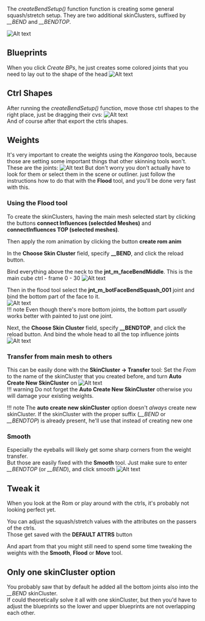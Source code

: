 
The *createBendSetup()* function function is creating some general squash/stretch setup. They are two additional skinClusters, suffixed by *__BEND* and *__BENDTOP*.

![Alt text](../images/bend_presentation.gif)  


## Blueprints
When you click *Create BPs*, he just creates some colored joints that you need to lay out to the shape of the head
![Alt text](../images/bend_blueprints.jpg)


## Ctrl Shapes
After running the *createBendSetup()* function, move those ctrl shapes to the right place, just be dragging their cvs:
![Alt text](../images/bend_ctrlshapes.jpg)  
And of course after that export the ctrls shapes.

## Weights
It's very important to create the weights using the *Kangaroo* tools, because those are setting some important things
that other skinning tools won't.  
These are the joints:
![Alt text](../images/bend_joints.jpg)
But don't worry you don't actually have to look for them or select them in the scene or outliner. just follow the instructions
how to do that with the **Flood** tool, and you'll be done very fast with this.


### Using the Flood tool
To create the skinClusters, having the main mesh selected start by clicking the buttons **connect Influences (selectded Meshes)** and 
**connectInfluences TOP (selected meshes)**.

Then apply the rom animation by clicking the button **create rom anim**

In the **Choose Skin Cluster** field, specify **__BEND**, and click the reload button.

Bind everything above the neck to the **jnt_m_faceBendMiddle**. This is the main cube ctrl - frame 0 - 30
![Alt text](../images/bend_mainInfluence.jpg)

Then in the flood tool select the **jnt_m_botFaceBendSquash_001** joint and bind the bottom part of the face to it.  
![Alt text](../images/bend_botInfluence2.jpg)  
!!! note 
    Even though there's more bottom joints, the bottom part *usually* works better with painted to just one joint.


Next, the **Choose Skin Cluster** field, specify **__BENDTOP**, and click the reload button.
And bind the whole head to all the top influence joints
![Alt text](../images/bend_topInfluences.jpg)


### Transfer from main mesh to others
This can be easily done with the **SkinCluster -> Transfer** tool:
Set the *From* to the name of the skinCluster that you created before, and turn  **Auto Create New SkinCluster** on 
![Alt text](../images/bend_transferSkinclusters.jpg)  
!!! warning
    Do not forget the **Auto Create New SkinCluster** otherwise you will damage your existing weights.

!!! note
    The **auto create new skinCluster** option doesn't *always* create new skinCluster. If the skinCluster with
    the proper suffix (*__BEND* or *__BENDTOP*) is already present, he'll use that instead of creating new one


### Smooth
Especially the eyeballs will likely get some sharp corners from the weight transfer.  
But those are easily fixed with the **Smooth** tool. Just make sure to enter *__BENDTOP* (or  *__BEND*), and click smooth
![Alt text](../images/bend_smooth.jpg)


## Tweak it
When you look at the Rom or play around with the ctrls, it's probably not looking perfect yet.  

You can adjust the squash/stretch values with the attributes on the passers of the ctrls.  
Those get saved with the **DEFAULT ATTRS** button

And apart from that you might still need to spend some time tweaking the weights with the **Smooth**, **Flood** or **Move** tool.

## Only one skinCluster option
You probably saw that by default he added all the bottom joints also into the *__BEND* skinCluster.  
If could theoretically solve it all with one skinCluster, but then you'd have to adjust the blueprints
so the lower and upper blueprints are not overlapping each other.
